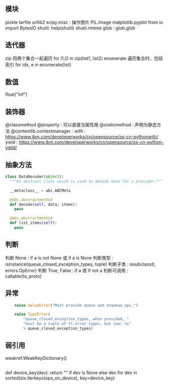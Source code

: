 
## 模块

pickle
tarfile
urllib2
scipy.misc : 操作图片
PIL.Image
matplotlib.pyplot
from io import BytesIO
shutil: help(shutil) shutil.rmtree
glob : glob.glob


## 迭代器

zip 将两个集合一起遍历 for l1,l2 in zip(list1, list2)
enumerate 遍历集合时，包括索引  for idx, e in enumerate(list)

## 数值

float("Inf")

## 装饰器

  @classmethod
  @property   : 可以直接当属性用
  @staticmethod :  声明为静态方法
  @contextlib.contextmanager :
  with  : https://www.ibm.com/developerworks/cn/opensource/os-cn-pythonwith/
  yield : https://www.ibm.com/developerworks/cn/opensource/os-cn-python-yield/

## 抽象方法

```python
class DataDecoder(object):
  """An abstract class which is used to decode data for a provider."""

  __metaclass__ = abc.ABCMeta

  @abc.abstractmethod
  def decode(self, data, items):
    pass

  @abc.abstractmethod
  def list_items(self):
    pass
```


## 判断

判断 None :  if a is not None 或  if a is None
判断类型  : isinstance(queue_closed_exception_types, tuple)
判断子类  : issubclass(t, errors.OpError)
判断 True, False : if a 或  if not a
判断可调用 : callable(to_proto)


## 异常

``` python
    raise ValueError("Must provide queue and enqueue_ops.")

    raise TypeError(
        "queue_closed_exception_types, when provided, "
        "must be a tuple of tf.error types, but saw: %s"
        % queue_closed_exception_types)
```
## 弱引用

weakref.WeakKeyDictionary()


##

def device_key(dev):
  return "" if dev is None else dev
for dev in sorted(six.iterkeys(ops_on_device), key=device_key)
